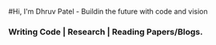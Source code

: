 #Hi, I'm Dhruv Patel - Buildin the future with code and vision
### Writing Code | Research | Reading Papers/Blogs.


